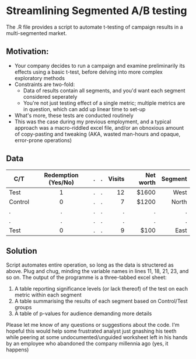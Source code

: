 # Streamlining Segmented A/B testing

The .R file provides a script to automate t-testing of campaign results in a multi-segmented market.

## Motivation:
* Your company decides to run a campaign and examine preliminarily its effects using a basic t-test, before delving into more complex exploratory methods
* Constraints are two-fold:
  - Data of results contain all segments, and you'd want each segment considered seperately
  - You're not just testing effect of a single metric; multiple metrics are in question, which can add up linear time to set-up
 * What's more, these tests are conducted routinely
 * This was the case during my previous employment, and a typical approach was a macro-riddled excel file, and/or an obnoxious amount of copy-pasting and tweaking (AKA, wasted man-hours and opaque, error-prone operations)
 
 ## Data
| C/T      |      Redemption (Yes/No)      |  . |  . |  Visits |  Net worth |    Segment |
|----------|:-------------:|------:|------:|------:|------:|------:|
| Test |  1 |    . |    . | 12 | $1600 | West |
| Control |    0   |    . |    . |   7 |   $1200 | North|
| . | . |    . |    . |    . |    . | . |
| . | . |    . |    . |    . |    . | . |
| Test | 0 |    . |    . |    9 |   $100 | East |

## Solution
Script automates entire operation, so long as the data is structered as above. Plug and chug, minding the variable names in lines 11, 18, 21, 23, and so on.
The output of the programme is a three-tabbed excel sheet:
1. A table reporting significance levels (or lack thereof) of the test on each metric within each segment
2. A table summarising the results of each segment based on Control/Test groups
3. A table of p-values for audience demanding more details

Please let me know of any questions or suggestions about the code. I'm hopeful this would help some frustrated analyst just gnashing his teeth while peering at some undocumented/unguided worksheet left in his hands by an employee who abandoned the company millennia ago (yes, it happens)

